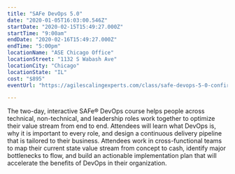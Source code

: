 ```yaml
---
title: "SAFe DevOps 5.0"
date: "2020-01-05T16:03:00.546Z"
startDate: "2020-02-15T15:49:27.000Z"
startTime: "9:00am"
endDate: "2020-02-16T15:49:27.000Z"
endTime: "5:00pm"
locationName: "ASE Chicago Office"
locationStreet: "1132 S Wabash Ave"
locationCity: "Chicago"
locationState: "IL"
cost: "$895"
eventUrl: "https://agilescalingexperts.com/class/safe-devops-5-0-confirmed-to-run-chicago-2-15-2020/?utm_medium=listing&utm_source=external&utm_campaign=classes&utm_term=chicagotechevents"

---
```


The two-day, interactive SAFe® DevOps course helps people across technical, non-technical, and leadership roles work together to optimize their value stream from end to end. Attendees will learn what DevOps is, why it is important to every role, and design a continuous delivery pipeline that is tailored to their business. Attendees work in cross-functional teams to map their current state value stream from concept to cash, identify major bottlenecks to flow, and build an actionable implementation plan that will accelerate the benefits of DevOps in their organization.

